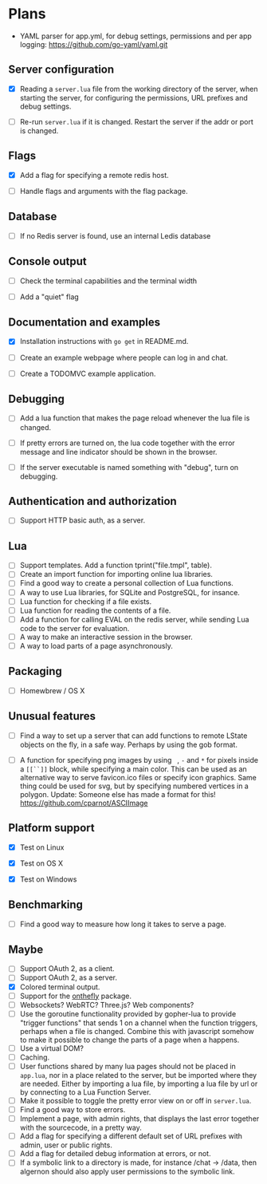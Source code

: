 # Plans

* YAML parser for app.yml, for debug settings, permissions and per app logging:
  https://github.com/go-yaml/yaml.git

Server configuration
--------------------

- [X] Reading a `server.lua` file from the working directory of the server, when starting the server, for configuring the permissions, URL prefixes and debug settings.
- [ ] Re-run `server.lua` if it is changed. Restart the server if the addr or port is changed.


Flags
-----

- [X] Add a flag for specifying a remote redis host.
- [ ] Handle flags and arguments with the flag package.


Database
--------

- [ ] If no Redis server is found, use an internal Ledis database


Console output
--------------

- [ ] Check the terminal capabilities and the terminal width
- [ ] Add a "quiet" flag


Documentation and examples
--------------------------

- [X] Installation instructions with `go get` in README.md.
- [ ] Create an example webpage where people can log in and chat.
- [ ] Create a TODOMVC example application.


Debugging
---------

- [ ] Add a lua function that makes the page reload whenever the lua file is changed.
- [ ] If pretty errors are turned on, the lua code together with the error message and line indicator should be shown in the browser.
- [ ] If the server executable is named something with "debug", turn on debugging.


Authentication and authorization
--------------------------------

- [ ] Support HTTP basic auth, as a server.


Lua
---
    
- [ ] Support templates. Add a function tprint("file.tmpl", table).
- [ ] Create an import function for importing online lua libraries.
- [ ] Find a good way to create a personal collection of Lua functions.
- [ ] A way to use Lua libraries, for SQLite and PostgreSQL, for insance.
- [ ] Lua function for checking if a file exists.
- [ ] Lua function for reading the contents of a file.
- [ ] Add a function for calling EVAL on the redis server, while sending Lua code to the server for evaluation.
- [ ] A way to make an interactive session in the browser.
- [ ] A way to load parts of a page asynchronously.

Packaging
---------

- [ ] Homewbrew / OS X


Unusual features
----------------

- [ ] Find a way to set up a server that can add functions to remote LState objects on the fly, in a safe way. Perhaps by using the gob format.
- [ ] A function for specifying png images by using ` `, `-` and `*` for pixels inside a `[[``]]` block, while specifying a main color. This can be used as an alternative way to serve favicon.ico files or specify icon graphics. Same thing could be used for svg, but by specifying numbered vertices in a polygon. Update: Someone else has made a format for this! https://github.com/cparnot/ASCIImage


Platform support
----------------

- [X] Test on Linux
- [X] Test on OS X
- [X] Test on Windows


Benchmarking
------------

- [ ] Find a good way to measure how long it takes to serve a page.


Maybe
-----

- [ ] Support OAuth 2, as a client.
- [ ] Support OAuth 2, as a server.
- [X] Colored terminal output.
- [ ] Support for the [onthefly](https://github.com/xyproto/onthefly) package.
- [ ] Websockets? WebRTC? Three.js? Web components?
- [ ] Use the goroutine functionality provided by gopher-lua to provide "trigger functions" that sends 1 on a channel when the function triggers, perhaps when a file is changed. Combine this with javascript somehow to make it possible to change the parts of a page when a happens.
- [ ] Use a virtual DOM?
- [ ] Caching.
- [ ] User functions shared by many lua pages should not be placed in `app.lua`, nor in a place related to the server, but be imported where they are needed. Either by importing a lua file, by importing a lua file by url or by connecting to a Lua Function Server.
- [ ] Make it possible to toggle the pretty error view on or off in `server.lua`.
- [ ] Find a good way to store errors.
- [ ] Implement a page, with admin rights, that displays the last error together with the sourcecode, in a pretty way.
- [ ] Add a flag for specifying a different default set of URL prefixes with admin, user or public rights.
- [ ] Add a flag for detailed debug information at errors, or not.
- [ ] If a symbolic link to a directory is made, for instance /chat -> /data, then algernon should also apply user permissions to the symbolic link.
